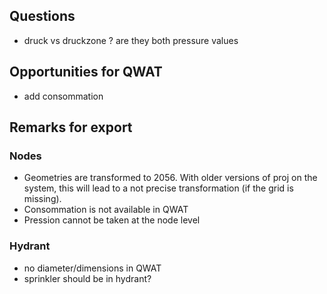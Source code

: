 
## Questions
* druck vs druckzone ? are they both pressure values

## Opportunities for QWAT
* add consommation


## Remarks for export

### Nodes
* Geometries are transformed to 2056. With older versions of proj on the system, this will lead to a not precise transformation (if the grid is missing).
* Consommation is not available in QWAT
* Pression cannot be taken at the node level

### Hydrant
* no diameter/dimensions in QWAT
* sprinkler should be in hydrant?

